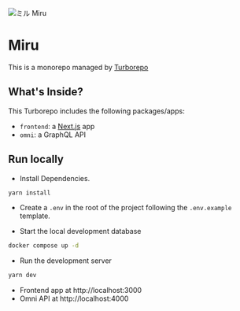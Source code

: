 ![ミル Miru](https://miru-chi.vercel.app/api/og)

# Miru

This is a monorepo managed by [Turborepo](https://github.com/vercel/turbo)

## What's Inside?
This Turborepo includes the following packages/apps:
* `frontend`: a [Next.js](https://github.com/vercel/next.js) app
* `omni`: a GraphQL API

## Run locally

* Install Dependencies.
```bash
yarn install
```

* Create a `.env` in the root of the project following the `.env.example` template.

* Start the local development database
```bash
docker compose up -d
```

* Run the development server
```bash
yarn dev
```

* Frontend app at http://localhost:3000
* Omni API at http://localhost:4000
